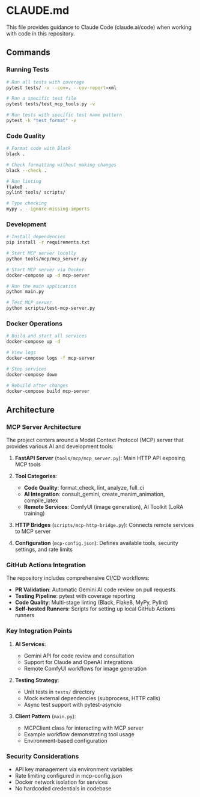 # CLAUDE.md

This file provides guidance to Claude Code (claude.ai/code) when working with code in this repository.

## Commands

### Running Tests
```bash
# Run all tests with coverage
pytest tests/ -v --cov=. --cov-report=xml

# Run a specific test file
pytest tests/test_mcp_tools.py -v

# Run tests with specific test name pattern
pytest -k "test_format" -v
```

### Code Quality
```bash
# Format code with Black
black .

# Check formatting without making changes
black --check .

# Run linting
flake8 .
pylint tools/ scripts/

# Type checking
mypy . --ignore-missing-imports
```

### Development
```bash
# Install dependencies
pip install -r requirements.txt

# Start MCP server locally
python tools/mcp/mcp_server.py

# Start MCP server via Docker
docker-compose up -d mcp-server

# Run the main application
python main.py

# Test MCP server
python scripts/test-mcp-server.py
```

### Docker Operations
```bash
# Build and start all services
docker-compose up -d

# View logs
docker-compose logs -f mcp-server

# Stop services
docker-compose down

# Rebuild after changes
docker-compose build mcp-server
```

## Architecture

### MCP Server Architecture
The project centers around a Model Context Protocol (MCP) server that provides various AI and development tools:

1. **FastAPI Server** (`tools/mcp/mcp_server.py`): Main HTTP API exposing MCP tools
2. **Tool Categories**:
   - **Code Quality**: format_check, lint, analyze, full_ci
   - **AI Integration**: consult_gemini, create_manim_animation, compile_latex
   - **Remote Services**: ComfyUI (image generation), AI Toolkit (LoRA training)

3. **HTTP Bridges** (`scripts/mcp-http-bridge.py`): Connects remote services to MCP server
4. **Configuration** (`mcp-config.json`): Defines available tools, security settings, and rate limits

### GitHub Actions Integration
The repository includes comprehensive CI/CD workflows:
- **PR Validation**: Automatic Gemini AI code review on pull requests
- **Testing Pipeline**: pytest with coverage reporting
- **Code Quality**: Multi-stage linting (Black, Flake8, MyPy, Pylint)
- **Self-hosted Runners**: Scripts for setting up local GitHub Actions runners

### Key Integration Points
1. **AI Services**: 
   - Gemini API for code review and consultation
   - Support for Claude and OpenAI integrations
   - Remote ComfyUI workflows for image generation

2. **Testing Strategy**:
   - Unit tests in `tests/` directory
   - Mock external dependencies (subprocess, HTTP calls)
   - Async test support with pytest-asyncio

3. **Client Pattern** (`main.py`):
   - MCPClient class for interacting with MCP server
   - Example workflow demonstrating tool usage
   - Environment-based configuration

### Security Considerations
- API key management via environment variables
- Rate limiting configured in mcp-config.json
- Docker network isolation for services
- No hardcoded credentials in codebase